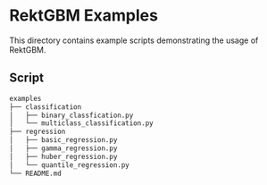 # RektGBM Examples

This directory contains example scripts demonstrating the usage of RektGBM.

## Script
```bash
examples
├── classification
│   ├── binary_classfication.py
│   └── multiclass_classification.py
├── regression
│   ├── basic_regression.py
│   ├── gamma_regression.py
│   ├── huber_regression.py
│   └── quantile_regression.py
└── README.md
```
